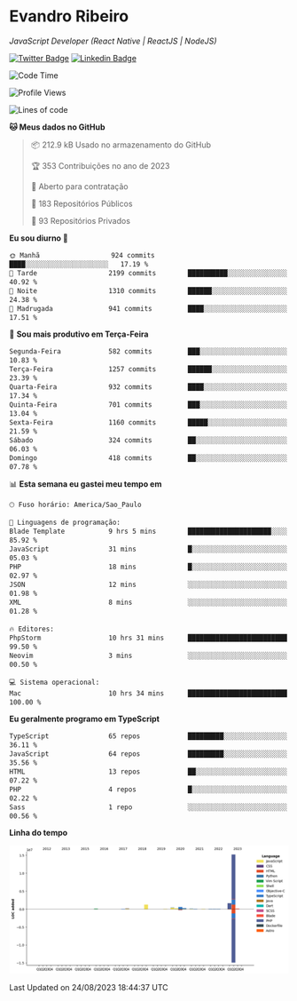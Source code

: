 # Evandro **Ribeiro**

*JavaScript Developer (React Native | ReactJS | NodeJS)*

[![Twitter Badge](https://img.shields.io/badge/-@ribeiroevandro-201B2D?style=flat-square&labelColor=201B2D&logo=twitter&logoColor=white&link=https://twitter.com/ribeiroevandro)](https://twitter.com/ribeiroevandro) 
[![Linkedin Badge](https://img.shields.io/badge/-Evandro%20Ribeiro-201B2D?style=flat-square&logo=Linkedin&logoColor=white&link=https://www.linkedin.com/in/ribeiroevandro)](https://www.linkedin.com/in/ribeiroevandro) 


<!--START_SECTION:waka-->
![Code Time](http://img.shields.io/badge/Code%20Time-3%2C363%20hrs%2036%20mins-blue)

![Profile Views](http://img.shields.io/badge/Visualizac%C3%B5es%20do%20perfil-1-blue)

![Lines of code](https://img.shields.io/badge/Desde%20o%20Hello%20World%20eu%20escrevi-20.2%20million%20linhas%20de%20c%C3%B3digo-blue)

**🐱 Meus dados no GitHub** 

> 📦 212.9 kB Usado no armazenamento do GitHub 
 > 
> 🏆 353 Contribuições no ano de 2023
 > 
> 💼 Aberto para contratação
 > 
> 📜 183 Repositórios Públicos 
 > 
> 🔑 93 Repositórios Privados 
 > 
**Eu sou diurno 🐤** 

```text
🌞 Manhã                  924 commits         ████░░░░░░░░░░░░░░░░░░░░░   17.19 % 
🌆 Tarde                  2199 commits        ██████████░░░░░░░░░░░░░░░   40.92 % 
🌃 Noite                  1310 commits        ██████░░░░░░░░░░░░░░░░░░░   24.38 % 
🌙 Madrugada              941 commits         ████░░░░░░░░░░░░░░░░░░░░░   17.51 % 
```
📅 **Sou mais produtivo em Terça-Feira** 

```text
Segunda-Feira            582 commits         ███░░░░░░░░░░░░░░░░░░░░░░   10.83 % 
Terça-Feira              1257 commits        ██████░░░░░░░░░░░░░░░░░░░   23.39 % 
Quarta-Feira             932 commits         ████░░░░░░░░░░░░░░░░░░░░░   17.34 % 
Quinta-Feira             701 commits         ███░░░░░░░░░░░░░░░░░░░░░░   13.04 % 
Sexta-Feira              1160 commits        █████░░░░░░░░░░░░░░░░░░░░   21.59 % 
Sábado                   324 commits         ██░░░░░░░░░░░░░░░░░░░░░░░   06.03 % 
Domingo                  418 commits         ██░░░░░░░░░░░░░░░░░░░░░░░   07.78 % 
```


📊 **Esta semana eu gastei meu tempo em** 

```text
🕑︎ Fuso horário: America/Sao_Paulo

💬 Linguagens de programação: 
Blade Template           9 hrs 5 mins        █████████████████████░░░░   85.92 % 
JavaScript               31 mins             █░░░░░░░░░░░░░░░░░░░░░░░░   05.03 % 
PHP                      18 mins             █░░░░░░░░░░░░░░░░░░░░░░░░   02.97 % 
JSON                     12 mins             ░░░░░░░░░░░░░░░░░░░░░░░░░   01.98 % 
XML                      8 mins              ░░░░░░░░░░░░░░░░░░░░░░░░░   01.28 % 

🔥 Editores: 
PhpStorm                 10 hrs 31 mins      █████████████████████████   99.50 % 
Neovim                   3 mins              ░░░░░░░░░░░░░░░░░░░░░░░░░   00.50 % 

💻 Sistema operacional: 
Mac                      10 hrs 34 mins      █████████████████████████   100.00 % 
```

**Eu geralmente programo em TypeScript** 

```text
TypeScript               65 repos            █████████░░░░░░░░░░░░░░░░   36.11 % 
JavaScript               64 repos            █████████░░░░░░░░░░░░░░░░   35.56 % 
HTML                     13 repos            ██░░░░░░░░░░░░░░░░░░░░░░░   07.22 % 
PHP                      4 repos             █░░░░░░░░░░░░░░░░░░░░░░░░   02.22 % 
Sass                     1 repo              ░░░░░░░░░░░░░░░░░░░░░░░░░   00.56 % 
```



**Linha do tempo**

![Lines of Code chart](https://raw.githubusercontent.com/ribeiroevandro/ribeiroevandro/main/assets/bar_graph.png)


 Last Updated on 24/08/2023 18:44:37 UTC
<!--END_SECTION:waka-->
